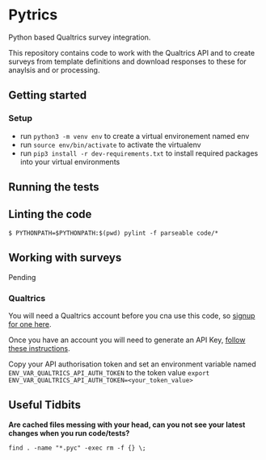 # Pytrics

Python based Qualtrics survey integration.

This repository contains code to work with the Qualtrics API and to create surveys from template definitions and download responses to these for anaylsis and or processing.

## Getting started

### Setup

- run `python3 -m venv env` to create a virtual environement named env
- run `source env/bin/activate` to activate the virtualenv
- run `pip3 install -r dev-requirements.txt` to install required packages into your virtual environments

## Running the tests

## Linting the code

`$ PYTHONPATH=$PYTHONPATH:$(pwd) pylint -f parseable code/*`

## Working with surveys

Pending

### Qualtrics

You will need a Qualtrics account before you cna use this code, so [signup for one here](qualtrics-signup-link).

Once you have an account you will need to generate an API Key, [follow these instructions](generate-api-key-instructions-link).

Copy your API authorisation token and set an environment variable named `ENV_VAR_QUALTRICS_API_AUTH_TOKEN` to the token value `export ENV_VAR_QUALTRICS_API_AUTH_TOKEN=<your_token_value>`

## Useful Tidbits

**Are cached files messing with your head, can you not see your latest changes when you run code/tests?**

    find . -name "*.pyc" -exec rm -f {} \;
